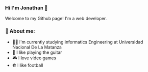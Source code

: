 ### Hi I'm Jonathan 👋

<!--
**jonathanduran7/jonathanduran7** is a ✨ _special_ ✨ repository because its `README.md` (this file) appears on your GitHub profile.

Here are some ideas to get you started:

- 🔭 I’m currently working on ...
- 🌱 I’m currently learning ...
- 👯 I’m looking to collaborate on ...
- 🤔 I’m looking for help with ...
- 💬 Ask me about ...
- 📫 How to reach me: ...
- 😄 Pronouns: ...
- ⚡ Fun fact: ...
-->

Welcome to my Github page! I'm a web developer.  

### 👀  About me: 
* 👨‍🎓 I'm currently studying informatics Engineering at Universidad Nacional De La Matanza
* 🎸 I like playing the guitar
* 🎮 I love video games
* ⚽ I like football

